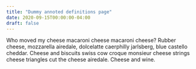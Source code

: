 ```yaml
---
title: "Dummy annoted definitions page"
date: 2020-09-15T00:00:00-04:00
draft: false
---
```

Who moved my cheese macaroni cheese macaroni cheese? Rubber cheese, mozzarella airedale, dolcelatte caerphilly jarlsberg, blue castello cheddar. Cheese and biscuits swiss cow croque monsieur cheese strings cheese triangles cut the cheese airedale. Cheese and wine.
